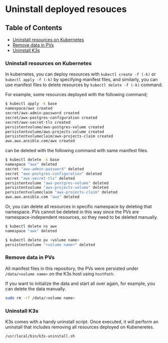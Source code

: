 <!-- omit in toc -->
# Uninstall deployed resouces

<!-- omit in toc -->
## Table of Contents

- [Uninstall resources on Kubernetes](#uninstall-resources-on-kubernetes)
- [Remove data in PVs](#remove-data-in-pvs)
- [Uninstall K3s](#uninstall-k3s)

### Uninstall resources on Kubernetes

In kubernetes, you can deploy resources with `kubectl create -f (-k)` or `kubectl apply -f (-k)` by specifying manifest files, and similarly, you can use manifest files to delete resources by `kubectl delete -f (-k)` command.

For example, some resources deployed with the following command;

```bash
$ kubectl apply -k base
namespace/awx created
secret/awx-admin-password created
secret/awx-postgres-configuration created
secret/awx-secret-tls created
persistentvolume/awx-postgres-volume created
persistentvolume/awx-projects-volume created
persistentvolumeclaim/awx-projects-claim created
awx.awx.ansible.com/awx created
```

can be deleted with the following command with same manifest files.

```bash
$ kubectl delete -k base
namespace "awx" deleted
secret "awx-admin-password" deleted
secret "awx-postgres-configuration" deleted
secret "awx-secret-tls" deleted
persistentvolume "awx-postgres-volume" deleted
persistentvolume "awx-projects-volume" deleted
persistentvolumeclaim "awx-projects-claim" deleted
awx.awx.ansible.com "awx" deleted
```

Or, you can delete all resources in specific namespace by deleting that namespace. PVs cannot be deleted in this way since the PVs are namespace-independent resources, so they need to be deleted manually.

```bash
$ kubectl delete ns awx
namespace "awx" deleted

$ kubectl delete pv <volume name>
persistentvolume "<volume name>" deleted
```

### Remove data in PVs

All manifest files in this repository, the PVs were persisted under `/data/<volume name>` on the K3s host using `hostPath`.

If you want to initialize the data and start all over again, for example, you can delete the data manually.

```bash
sudo rm -rf /data/<volume name>
```

### Uninstall K3s

K3s comes with a handy uninstall script. Once executed, it will perform an uninstall that includes removing all resources deployed on Kubeneretes.

```bash
/usr/local/bin/k3s-uninstall.sh
```
